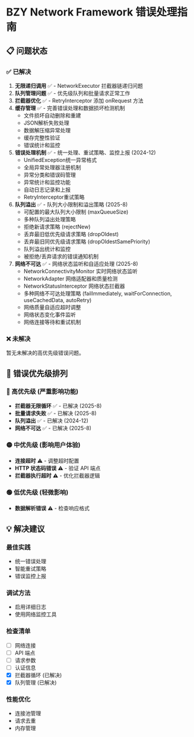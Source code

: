 # BZY Network Framework 错误处理指南

## 📋 问题状态

### ✅ 已解决

1. **无限递归调用** ✅ - NetworkExecutor 拦截器链递归问题
2. **队列管理问题** ✅ - 优先级队列和批量请求正常工作
3. **拦截器优化** ✅ - RetryInterceptor 添加 onRequest 方法
4. **缓存管理** ✅ - 完善错误处理和数据损坏检测机制
   - 文件损坏自动删除和重建
   - JSON解析失败处理
   - 数据解压缩异常处理
   - 缓存完整性验证
   - 错误统计和监控
5. **错误处理机制** ✅ - 统一处理、重试策略、监控上报 (2024-12)
   - UnifiedException统一异常格式
   - 全局异常处理器注册机制
   - 异常分类和错误码管理
   - 异常统计和监控功能
   - 自动日志记录和上报
   - RetryInterceptor重试策略
6. **队列溢出** ✅ - 队列大小限制和溢出策略 (2025-8)
   - 可配置的最大队列大小限制 (maxQueueSize)
   - 多种队列溢出处理策略
   - 拒绝新请求策略 (rejectNew)
   - 丢弃最旧低优先级请求策略 (dropOldest)
   - 丢弃最旧同优先级请求策略 (dropOldestSamePriority)
   - 队列溢出统计和监控
   - 被拒绝/丢弃请求的错误通知机制
7. **网络不可达** ✅ - 网络状态监听和自适应处理 (2025-8)
   - NetworkConnectivityMonitor 实时网络状态监听
   - NetworkAdapter 网络适配器和质量检测
   - NetworkStatusInterceptor 网络状态拦截器
   - 多种网络不可达处理策略 (failImmediately, waitForConnection, useCachedData, autoRetry)
   - 网络质量自适应超时调整
   - 网络状态变化事件监听
   - 网络连接等待和重试机制

### ❌ 未解决

暂无未解决的高优先级错误问题。

## 🔧 错误优先级排列

### 🔴 高优先级 (严重影响功能)
- **拦截器无限循环** ✅ - 已解决 (2025-8)
- **批量请求失败** ✅ - 已解决 (2025-8)
- **队列溢出** ✅ - 已解决 (2024-12)
- **网络不可达** ✅ - 已解决 (2025-8)

### 🟡 中优先级 (影响用户体验)
- **连接超时** ⚠️ - 调整超时配置
- **HTTP 状态码错误** ⚠️ - 验证 API 端点
- **拦截器执行超时** ⚠️ - 优化拦截器逻辑

### 🟢 低优先级 (轻微影响)
- **数据解析错误** ⚠️ - 检查响应格式

## 💡 解决建议

### 最佳实践
- 统一错误处理
- 智能重试策略
- 错误监控上报

### 调试方法
- 启用详细日志
- 使用网络监控工具

### 检查清单
- [ ] 网络连接
- [ ] API 端点
- [ ] 请求参数
- [ ] 认证信息
- [x] 拦截器循环 (已解决)
- [x] 队列管理 (已解决)

### 性能优化
- 连接池管理
- 请求去重
- 内存管理
